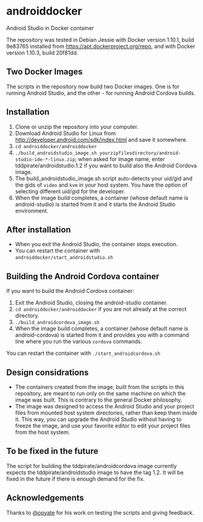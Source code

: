 # androiddocker
Android Studio in Docker container

The repository was tested in Debian Jessie with Docker version 1.10.1, build 9e83765 installed from https://apt.dockerproject.org/repo, and with Docker version 1.10.3, build 20f81dd.

## Two Docker Images

The scripts in the repository now build two Docker images. One is for running Android Studio, and the other - for running Android Cordova builds.

## Installation
1. Clone or unzip the repository into your computer.
2. Download Android Studio for Linux from http://developer.android.com/sdk/index.html and save it somewhere.
3. `cd androiddocker/androiddocker`
4. `./build_androidstudio_image.sh yourzipfilesdirectory/android-studio-ide-*-linux.zip`; when asked for image name, enter tddpirate/androidstudio:1.2 if you want to build also the Android Cordova image.
5. The build_androidstudio_image.sh script auto-detects your uid/gid and the gids of `video` and `kvm` in your host system. You have the option of selecting different uid/gid for the developer.
6. When the image build completes, a container (whose default name is android-studio) is started from it and it starts the Android Studio environment.

## After installation
* When you exit the Android Studio, the container stops execution.
* You can restart the container with `androiddocker/start_androidstudio.sh`

## Building the Android Cordova container
If you want to build the Android Cordova container:
1. Exit the Android Studio, closing the android-studio container.
2. `cd androiddocker/androiddocker` if you are not already at the correct directory.
3. `./build_androidcordova_image.sh`
4. When the image build completes, a container (whose default name is android-cordova) is started from it and provides you with a command line where you run the various `cordova` commands.

You can restart the container with `./start_androidcordova.sh`

## Design considrations
* The containers created from the image, built from the scripts in this repository, are meant to run only on the same machine on which the image was built. This is contrary to the general Docker philosophy. 
* The image was designed to access the Android Studio and your project files from mounted host system directories, rather than keep them inside it. This way, you can upgrade the Android Studio without having to freeze the image, and use your favorite editor to edit your project files from the host system.

## To be fixed in the future
The script for building the tddpirate/androidcordova image currently expects the tddpirate/androidstudio image to have the tag 1.2. It will be fixed in the future if there is enough demand for the fix.

## Acknowledgements
Thanks to [@opyate](https://github.com/opyate) for his work on testing the scripts and giving feedback.
